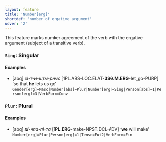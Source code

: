 ```yaml
---
layout: feature
title: 'Number[erg]'
shortdef: 'number of ergative argument'
udver: '2'
---
```


This feature marks number agreement of the verb with the ergative argument (subject of a transitive verb).

### <a name="Sing">`Sing`</a>: Singular

#### Examples

* [abq] _хI-т-<b>и</b>-щты-рныс_ [1PL.ABS-LOC.ELAT-<b>3SG.M.ERG</b>-let_go-PURP] ‘so that <b>he</b> lets us go’ `Gender[erg]=Masc|Number[abs]=Plur|Number[erg]=Sing|Person[abs]=1|Person[erg]=3|VerbForm=Conv`

### <a name="Plur">`Plur`</a>: Plural

#### Examples

* [abq] _<b>хI</b>-чпа-пI-та_ [<b>1PL.ERG</b>-make-NPST.DCL-ADV] ‘<b>we</b> will make’ `Number[erg]=Plur|Person[erg]=1|Tense=Fut2|VerbForm=Fin`
<!-- Interlanguage links updated Po lis 14 15:34:51 CET 2022 -->
